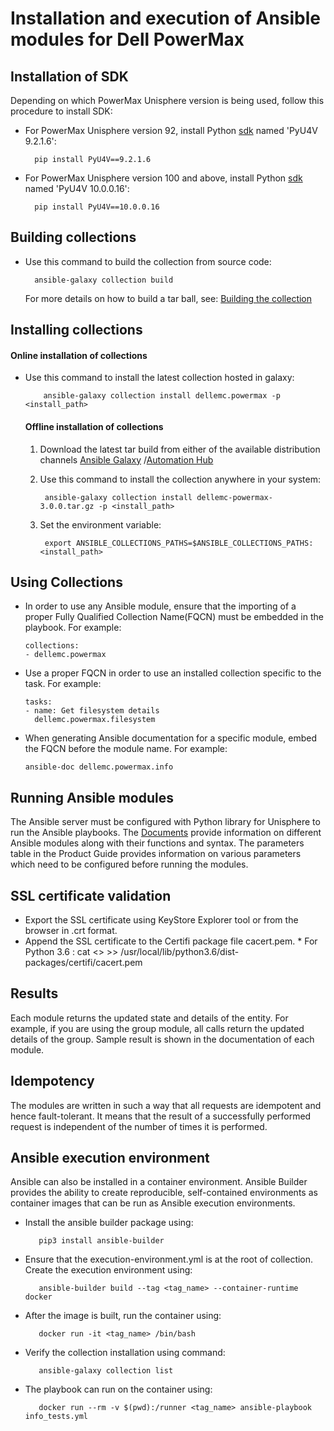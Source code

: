 # Installation and execution of Ansible modules for Dell PowerMax

## Installation of SDK
Depending on which PowerMax Unisphere version is being used, follow this procedure to install SDK:

* For PowerMax Unisphere version 92, install Python [sdk](https://pypi.org/project/PyU4V/9.2.1.6/) named 'PyU4V 9.2.1.6': 
  
        pip install PyU4V==9.2.1.6
  
* For PowerMax Unisphere version 100 and above, install Python [sdk](https://pypi.org/project/PyU4V/10.0.0.16/) named 'PyU4V 10.0.0.16':
        
        pip install PyU4V==10.0.0.16

## Building collections
* Use this command to build the collection from source code:
    
        ansible-galaxy collection build

   For more details on how to build a tar ball, see: [Building the collection](https://docs.ansible.com/ansible/latest/dev_guide/developing_collections_distributing.html#building-your-collection-tarball)


## Installing collections
#### Online installation of collections 
* Use this command to install the latest collection hosted in galaxy:

	      ansible-galaxy collection install dellemc.powermax -p <install_path>

  #### Offline installation of collections
  1. Download the latest tar build from either of the available distribution channels [Ansible Galaxy](https://galaxy.ansible.com/dellemc/powermax) /[Automation Hub](https://console.redhat.com/ansible/automation-hub/repo/published/dellemc/powermax)

  2. Use this command to install the collection anywhere in your system:

	      ansible-galaxy collection install dellemc-powermax-3.0.0.tar.gz -p <install_path>

  3. Set the environment variable:

	      export ANSIBLE_COLLECTIONS_PATHS=$ANSIBLE_COLLECTIONS_PATHS:<install_path>

## Using Collections

  * In order to use any Ansible module, ensure that the importing of a proper Fully Qualified Collection Name(FQCN) must be embedded in the playbook.
   For example:
 
        collections:
        - dellemc.powermax

  * Use a proper FQCN in order to use an installed collection specific to the task. For example:

        tasks:
        - name: Get filesystem details
          dellemc.powermax.filesystem
    
  * When generating Ansible documentation for a specific module, embed the FQCN  before the module name. For example:
        
        ansible-doc dellemc.powermax.info


## Running Ansible modules

The Ansible server must be configured with Python library for Unisphere to run the Ansible playbooks. The [Documents](https://github.com/dell/ansible-powermax/blob/3.0.0/docs) provide information on different Ansible modules along with their functions and syntax. The parameters table in the Product Guide provides information on various parameters which need to be configured before running the modules.

## SSL certificate validation

* Export the SSL certificate using KeyStore Explorer tool or from the browser in .crt format.
* Append the SSL certificate to the Certifi package file cacert.pem.
      * For Python 3.6 : cat <> >> /usr/local/lib/python3.6/dist-packages/certifi/cacert.pem

## Results
Each module returns the updated state and details of the entity. 
For example, if you are using the group module, all calls return the updated details of the group.
Sample result is shown in the documentation of each module.

## Idempotency
The modules are written in such a way that all requests are idempotent and hence fault-tolerant. It means that the result of a successfully performed request is independent of the number of times it is performed.

## Ansible execution environment

Ansible can also be installed in a container environment. Ansible Builder provides the ability to create reproducible, self-contained environments as container images that can be run as Ansible execution environments.
* Install the ansible builder package using:

         pip3 install ansible-builder

* Ensure that the execution-environment.yml is at the root of collection. Create the execution environment using:

         ansible-builder build --tag <tag_name> --container-runtime docker

* After the image is built, run the container using:

         docker run -it <tag_name> /bin/bash

* Verify the collection installation using command:

         ansible-galaxy collection list

* The playbook can run on the container using:

         docker run --rm -v $(pwd):/runner <tag_name> ansible-playbook info_tests.yml
